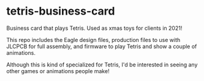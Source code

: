 # tetris-business-card
Business card that plays Tetris. Used as xmas toys for clients in 2021!

This repo includes the Eagle design files, production files to use with JLCPCB for full assembly, and firmware to play Tetris and show a couple of animations.

Although this is kind of specialized for Tetris, I'd be interested in seeing any other games or animations people make!
